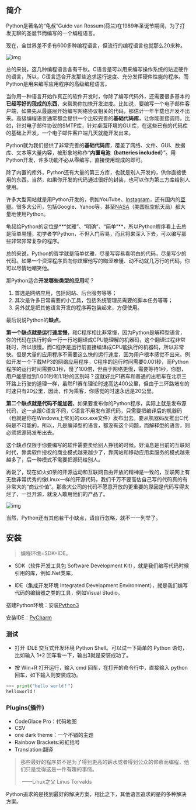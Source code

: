 ## 简介

Python是著名的“龟叔”Guido van Rossum(荷兰)在1989年圣诞节期间，为了打发无聊的圣诞节而编写的一个编程语言。

现在，全世界差不多有600多种编程语言，但流行的编程语言也就那么20来种。

![img](https://pic3.zhimg.com/80/v2-4016218bd5725825023df2a9242d3ada_720w.jpg)

总的来说，这几种编程语言各有千秋。C语言是可以用来编写操作系统的贴近硬件的语言，所以，C语言适合开发那些追求运行速度、充分发挥硬件性能的程序。而Python是用来编写应用程序的高级编程语言。

当你用一种语言开始作真正的软件开发时，你除了编写代码外，还需要很多基本的**已经写好的现成的东西**，来帮助你加快开发进度。比如说，要编写一个电子邮件客户端，如果先从最底层开始编写网络协议相关的代码，那估计一年半载也开发不出来。高级编程语言通常都会提供一个比较完善的**基础代码库**，让你能直接调用，比如，针对电子邮件协议的SMTP库，针对桌面环境的GUI库，在这些已有的代码库的基础上开发，一个电子邮件客户端几天就能开发出来。

Python就为我们提供了非常完善的**基础代码库**，覆盖了网络、文件、GUI、数据库、文本等大量内容，被形象地称作“**内置电池（batteries included）**”。用Python开发，许多功能不必从零编写，直接使用现成的即可。

除了内置的库外，Python还有大量的第三方库，也就是别人开发的，供你直接使用的东西。当然，如果你开发的代码通过很好的封装，也可以作为第三方库给别人使用。

许多大型网站就是用Python开发的，例如YouTube、[Instagram](http://instagram.com/)，还有国内的[豆瓣](http://www.douban.com/)。很多大公司，包括Google、Yahoo等，甚至[NASA](http://www.nasa.gov/)（美国航空航天局）都大量地使用Python。

龟叔给Python的定位是**“优雅”、“明确”、“简单”**，所以Python程序看上去总是简单易懂，初学者学Python，不但入门容易，而且将来深入下去，可以编写那些非常非常复杂的程序。

总的来说，Python的哲学就是简单优雅，尽量写容易看明白的代码，尽量写少的代码。如果一个资深程序员向你炫耀他写的晦涩难懂、动不动就几万行的代码，你可以尽情地嘲笑他。

那Python适合**开发哪些类型的应用**呢？

1. 首选是网络应用，包括网站、后台服务等等；
2. 其次是许多日常需要的小工具，包括系统管理员需要的脚本任务等等；
3. 另外就是把其他语言开发的程序再包装起来，方便使用。

最后说说Python的**缺点**。

**第一个缺点就是运行速度慢**，和C程序相比非常慢，因为Python是解释型语言，你的代码在执行时会一行一行地翻译成CPU能理解的机器码，这个翻译过程非常耗时，所以很慢。而C程序是运行前直接编译成CPU能执行的机器码，所以非常快。但是大量的应用程序不需要这么快的运行速度，因为用户根本感觉不出来。例如开发一个下载MP3的网络应用程序，C程序的运行时间需要0.001秒，而Python程序的运行时间需要0.1秒，慢了100倍，但由于网络更慢，需要等待1秒，你想，用户能感觉到1.001秒和1.1秒的区别吗？这就好比F1赛车和普通的出租车在北京三环路上行驶的道理一样，虽然F1赛车理论时速高达400公里，但由于三环路堵车的时速只有20公里，因此，作为乘客，你感觉的时速永远是20公里。

**第二个缺点就是代码不能加密**。如果要发布你的Python程序，实际上就是发布源代码，这一点跟C语言不同，C语言不用发布源代码，只需要把编译后的机器码（也就是你在Windows上常见的xxx.exe文件）发布出去。要从机器码反推出C代码是不可能的，所以，凡是编译型的语言，都没有这个问题，而解释型的语言，则必须把源码发布出去。

这个缺点仅限于你要编写的软件需要卖给别人挣钱的时候。好消息是目前的互联网时代，靠卖软件授权的商业模式越来越少了，靠网站和移动应用卖服务的模式越来越多了，后一种模式不需要把源码给别人。

再说了，现在如火如荼的开源运动和互联网自由开放的精神是一致的，互联网上有无数非常优秀的像Linux一样的开源代码，我们千万不要高估自己写的代码真的有非常大的“商业价值”。那些大公司的代码不愿意开放的更重要的原因是代码写得太烂了，一旦开源，就没人敢用他们的产品了。

![img](https://www.liaoxuefeng.com/files/attachments/923025444698912/0)

当然，Python还有其他若干小缺点，请自行忽略，就不一一列举了。

## 安装

> 编程环境=SDK+IDE。

- SDK（软件开发工具包 Software Development Kit），就是我们编写代码时候引用的库，例如.Net类库。

- IDE（集成开发环境 Integrated Development Environment），就是我们编写代码的编辑器之类的工具，例如Visual Studio。

搭建Python环境：安装[Python3](https://www.python.org/)

安装IDE：[PyCharm](https://www.jetbrains.com/pycharm/)

### 测试

- 打开 IDLE 交互式开发环境 Python Shell。可以试一下简单的 Python 语句，比如输入 1+2 回车看一下，输出3就是安装成功了。

- 按 Win+R 打开运行，输入 cmd 回车，在打开的命令行中，直接输入 python 回车，如下输入则安装成功。

```python
>>> print("hello world！")
helloworld！
```

### Plugins(插件)

- CodeGlace Pro：代码地图
- CSV
- one dark theme：一个不错的主题
- Rainbow Brackets:彩虹括号
- Translation:翻译

>   那些最好的程序员不是为了得到更高的薪水或者得到公众的仰慕而编程，他们只是觉得这是一件有趣的事情。
> 
>   ​                                                                    ——Linux之父 Linus Torvalds

Python追求的是找到最好的解决方案，相比之下，其他语言追求的是的多种解决方案。